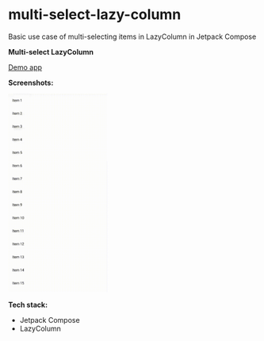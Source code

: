 # multi-select-lazy-column
Basic use case of multi-selecting items in LazyColumn in Jetpack Compose

**Multi-select LazyColumn**

<a href="https://github.com/raheemadamboev/multi-select-lazy-column/blob/master/app-debug.apk">Demo app</a>

**Screenshots:**

<img src="https://github.com/raheemadamboev/multi-select-lazy-column/blob/master/2_5442810877952659624.gif" alt="Italian Trulli" width="200" height="400">

**Tech stack:**

- Jetpack Compose
- LazyColumn
